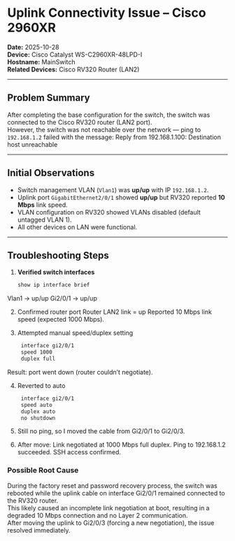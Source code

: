 # Uplink Connectivity Issue – Cisco 2960XR

**Date:** 2025-10-28  
**Device:** Cisco Catalyst WS-C2960XR-48LPD-I  
**Hostname:** MainSwitch  
**Related Devices:** Cisco RV320 Router (LAN2)  

---

## Problem Summary
After completing the base configuration for the switch, the switch was connected to the Cisco RV320 router (LAN2 port).  
However, the switch was not reachable over the network — ping to `192.168.1.2` failed with the message:
Reply from 192.168.1.100: Destination host unreachable


---

## Initial Observations
- Switch management VLAN (`Vlan1`) was **up/up** with IP `192.168.1.2`.  
- Uplink port `GigabitEthernet2/0/1` showed **up/up** but RV320 reported **10 Mbps** link speed.  
- VLAN configuration on RV320 showed VLANs disabled (default untagged VLAN 1).  
- All other devices on LAN were functional.  

---

## Troubleshooting Steps
1. **Verified switch interfaces**
   ```bash
   show ip interface brief
Vlan1 → up/up
Gi2/0/1 → up/up

2. Confirmed router port
Router LAN2 link = up
Reported 10 Mbps link speed (expected 1000 Mbps).

3. Attempted manual speed/duplex setting
   ```bash
    interface gi2/0/1
    speed 1000
    duplex full

Result: port went down (router couldn’t negotiate).

4. Reverted to auto
   ```bash
    interface gi2/0/1
    speed auto
    duplex auto
    no shutdown

5. Still no ping, so I moved the cable from Gi2/0/1 to Gi2/0/3.

6. After move:
Link negotiated at 1000 Mbps full duplex.
Ping to 192.168.1.2 succeeded.
SSH access confirmed.

### Possible Root Cause
During the factory reset and password recovery process, the switch was rebooted while the uplink cable on interface Gi2/0/1 remained connected to the RV320 router.  
This likely caused an incomplete link negotiation at boot, resulting in a degraded 10 Mbps connection and no Layer 2 communication.  
After moving the uplink to Gi2/0/3 (forcing a new negotiation), the issue resolved immediately.
